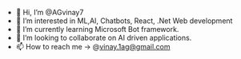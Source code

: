 - 👋 Hi, I’m @AGvinay7
- 👀 I’m interested in ML,AI, Chatbots, React, .Net Web development
- 🌱 I’m currently learning Microsoft Bot framework.
- 💞️ I’m looking to collaborate on AI driven applications.
- 📫 How to reach me -> @vinay.1ag@gmail.com

<!---
AGvinay7/AGvinay7 is a ✨ special ✨ repository because its `README.md` (this file) appears on your GitHub profile.
You can click the Preview link to take a look at your changes.
--->
